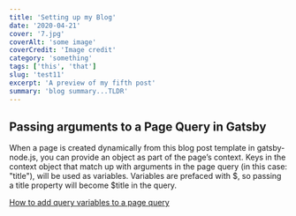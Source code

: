 ```yaml
---
title: 'Setting up my Blog'
date: '2020-04-21'
cover: '7.jpg'
coverAlt: 'some image'
coverCredit: 'Image credit'
category: 'something'
tags: ['this', 'that']
slug: 'test11'
excerpt: 'A preview of my fifth post'
summary: 'blog summary...TLDR'
---
```


## Passing arguments to a Page Query in Gatsby

When a page is created dynamically from this blog post template in gatsby-node.js, you can provide an object as part of the page’s context. Keys in the context object that match up with arguments in the page query (in this case: "title"), will be used as variables. Variables are prefaced with $, so passing a title property will become $title in the query.

[How to add query variables to a page query](https://www.gatsbyjs.org/docs/page-query/#how-to-add-query-variables-to-a-page-query)
